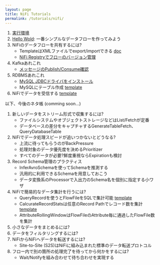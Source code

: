 ```yaml
---
layout: page
title: NiFi Tutorials
permalink: /tutorials/nifi/
---
```


1. [実行環境](env)
1. [Hello Wold](hello-world): 一番シンプルなデータフローを作ってみよう
1. NiFiのデータフローを共有するには?
    - TemplateはXMLファイルでexport/importできる [doc](https://nifi.apache.org/docs/nifi-docs/html/user-guide.html#Import_Template)
    - [NiFi Registryでフローのバージョン管理](nifi-registry)
1. Kafkaあれこれ
    - [メッセージのPublish/Consume確認](kafka-pub-con)
1. RDBMSあれこれ
    - [MySQL JDBCドライバをインストール](mysql-jdbc-download)
    - MySQLにテーブル作成 [template](templates/MySQL_Example.xml)
1. NiFiでデータを受信する [template](templates/HTTP_Upload.xml)

以下、今後のネタ帳 (comming soon...)

1. 新しいデータをストリーム形式で収集するには?
    - ファイルシステムやオブジェクトストレージなどはList/Fetchが定番
    - データベースの差分をキャプチャするGenerateTableFetch、QueryDatabaseTable
1. NiFiでデータ処理スピードが追いつかないとどうなる?
    - 上流に待ってもらうのがBackPressure
    - 処理対象のデータ優先度を決めるPrioritizer
    - すべてのデータが必要?鮮度重視ならExpirationも検討
1. Record Schema管理のプラクティス
    - InferAvroSchemaを使ってSchemaを推測する
    - 汎用的に利用できるSchemaを用意しておこう
    - データ変換系のProcessorで入出力のSchema名を個別に指定する小ワザ
1. NiFiで簡易的なデータ集計を行うには?
    - QueryRecordを使うとFlowFileをSQLで集計可能 [template](templates/Record_Statistics.xml)
    - CalcurateRecordStatsは任意のRecord Pathでレコード数を集計 [template](template/Record_Statistics.xml)
    - AttributeRollingWindowはFlowFileのAttribute毎に通過したFlowFile数を集計
1. 小さなデータをまとめるには?
1. データをフィルタリングするには?
1. NiFiからNiFiへデータを転送するには?
    - Site-to-Site (S2S)はNiFiに組み込まれた標準のデータ転送プロトコル
1. フロー内で別の箇所の処理完了を待ってから何かをするには?
    - Wait/Notifyを組み合わせて待ち合わせを実現する

